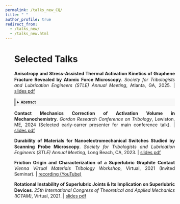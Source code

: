 ```yaml
---
permalink: /talks_new_CQ/
title: " "
author_profile: true
redirect_from: 
  - /talks_new/
  - /talks_new.html
---
```


<div style="width: 100%; line-height: 1.3; margin-left: 2em; margin-right: 0em; margin-bottom: 0.2em; text-align: justify" markdown="1">

<div style="margin-top: 0.2em; margin-bottom: 0.1em" markdown="1">
  <h1>Selected Talks</h1>
</div>

  
<p style="margin-bottom: 0.9em; font-size: 0.9em;" markdown="1">

  **Anisotropy and Stress-Assisted Thermal Activation Kinetics of Graphene Fracture Revealed by Atomic Force Microscopy**. _Society for Tribologists and Lubrication Engineers (STLE) Annual Meeting_, Atlanta, GA, 2025. | [slides pdf](https://journals.aps.org/prb/abstract/10.1103/PhysRevB.111.195405)
</p>
  <details style="border-left: 4px solid #999; background: #f7f7f7; padding: 0.4em 0.4em; font-size: 0.8em;">
    <summary style="font-size: 1em;"><strong> Abstract</strong></summary>
    <p style="margin-bottom: 0.4em">
      sfadfaf adsf adsf adsf sadf ads fsda adsf.
    </p>
  </details>

<p style="margin-bottom: 0.9em; font-size: 0.9em;" markdown="1">

  **Contact Mechanics Correction of Activation Volume in Mechanochemistry**. _Gordon Research Conference on Tribology_, Lewiston, ME, 2024 (Selected early-carrer presenter for main conference talk). | [slides pdf](https://journals.aps.org/prb/abstract/10.1103/PhysRevB.111.195405)
</p>

<p style="margin-bottom: 0.9em; font-size: 0.9em;" markdown="1">

  **Durability of Materials for Nanoelectromechanical Switches Studied by Scanning Probe Microscopy**. _Society for Tribologists and Lubrication Engineers (STLE) Annual Meeting_, Long Beach, CA, 2023. | [slides pdf](https://journals.aps.org/prb/abstract/10.1103/PhysRevB.111.195405)
  </p>

<p style="margin-bottom: 0.9em; font-size: 0.9em;" markdown="1">

  **Friction Origin and Characterization of a Superlubric Graphite Contact** _Vienna Virtual Materials Tribology Workshop_, Virtual, 2021 (Invited Seminar). | [recording (YouTube)](https://www.youtube.com/watch?v=dEcWYFSiAWU&t=13s)
  </p>

<p style="margin-bottom: 0.9em; font-size: 0.9em;" markdown="1">

  **Rotational Instability of Superlubric Joints & Its Implication on Superlubric Devices**. _25th International Congress of Theoretical and Applied Mechanics (ICTAM)_, Virtual, 2021. | [slides pdf](https://journals.aps.org/prb/abstract/10.1103/PhysRevB.111.195405)
  </p>
